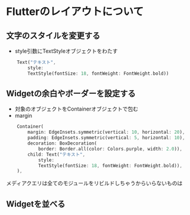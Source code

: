 # Flutterのレイアウトについて


## 文字のスタイルを変更する

- style引数にTextStyleオブジェクトをわたす

```dart
    Text("テキスト",
        style:
        TextStyle(fontSize: 18, fontWeight: FontWeight.bold))

```

## Widgetの余白やボーダーを設定する

- 対象のオブジェクトをContainerオブジェクトで包む
- margin

```dart
    Container(
        margin: EdgeInsets.symmetric(vertical: 10, horizontal: 20),
        padding: EdgeInsets.symmetric(vertical: 5, horizontal: 10),
        decoration: BoxDecoration(
            border: Border.all(color: Colors.purple, width: 2.0)),
        child: Text("テキスト",
            style:
            TextStyle(fontSize: 18, fontWeight: FontWeight.bold)),
    ),
```

メディアクエリは全てのモジュールをリビルドしちゃうからいらないものは

## Widgetを並べる






